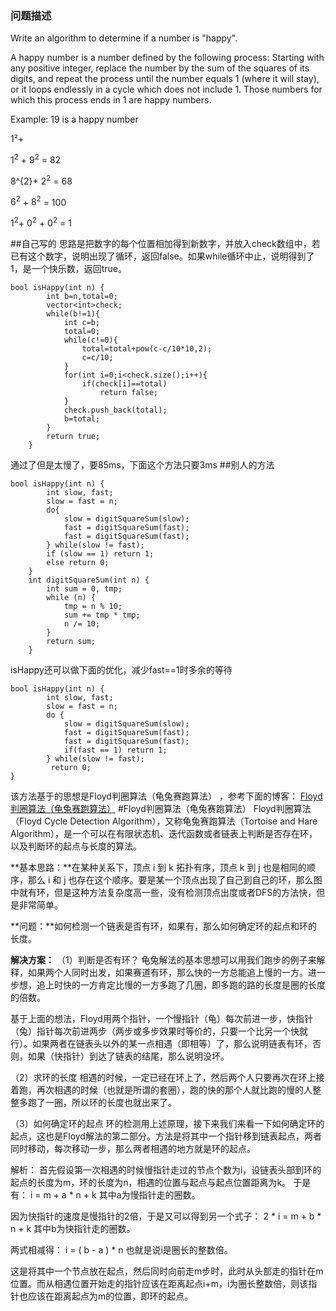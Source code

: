 ### 问题描述

Write an algorithm to determine if a number is "happy".

A happy number is a number defined by the following process: Starting with any positive integer, replace the number by the sum of the squares of its digits, and repeat the process until the number equals 1 (where it will stay), or it loops endlessly in a cycle which does not include 1. Those numbers for which this process ends in 1 are happy numbers.

Example: 19 is a happy number

1²+

$1^{2}$ + $9^{2}$ = $82$

8^{2}+ $2^{2}$ = $68$

$6^{2}$ + $8^{2}$ = $100$

$1^{2}$+ $0^{2}$ + $0^{2}$ = $1$

##自己写的
思路是把数字的每个位置相加得到新数字，并放入check数组中，若已有这个数字，说明出现了循环，返回false。如果while循环中止，说明得到了1，是一个快乐数，返回true。

```
bool isHappy(int n) {
        int b=n,total=0;
        vector<int>check;
        while(b!=1){
            int c=b; 
            total=0;
            while(c!=0){
                total=total+pow(c-c/10*10,2);
			    c=c/10;
            }
            for(int i=0;i<check.size();i++){
                if(check[i]==total)
                    return false;
            }
            check.push_back(total);
            b=total;
        }
        return true;
    }
```
通过了但是太慢了，要85ms，下面这个方法只要3ms
##别人的方法
```
bool isHappy(int n) {
        int slow, fast;
        slow = fast = n;
        do{
            slow = digitSquareSum(slow);
            fast = digitSquareSum(fast);
            fast = digitSquareSum(fast);
        } while(slow != fast);
        if (slow == 1) return 1;
        else return 0;
    }
    int digitSquareSum(int n) {
        int sum = 0, tmp;
        while (n) {
            tmp = n % 10;
            sum += tmp * tmp;
            n /= 10;
        }
        return sum;
    }
```
isHappy还可以做下面的优化，减少fast==1时多余的等待
```
bool isHappy(int n) {
        int slow, fast;
        slow = fast = n;
        do {
            slow = digitSquareSum(slow);
            fast = digitSquareSum(fast);
            fast = digitSquareSum(fast);
            if(fast == 1) return 1;
        } while(slow != fast);
         return 0;
}
```


该方法基于的思想是Floyd判圈算法（龟兔赛跑算法） ，参考下面的博客：
[Floyd判圈算法（龟兔赛跑算法）](http://blog.csdn.net/xiaoquantouer/article/details/51620657)
#Floyd判圈算法（龟兔赛跑算法）
Floyd判圈算法（Floyd Cycle Detection Algorithm），又称龟兔赛跑算法（Tortoise and Hare Algorithm），是一个可以在有限状态机、迭代函数或者链表上判断是否存在环，以及判断环的起点与长度的算法。

**基本思路：**在某种关系下，顶点 i 到 k 拓扑有序，顶点 k 到 j 也是相同的顺序，那么 i 和 j 也存在这个顺序。要是某一个顶点出现了自己到自己的环，那么图中就有环，但是这种方法复杂度高一些，没有检测顶点出度或者DFS的方法快，但是非常简单。

**问题：**如何检测一个链表是否有环，如果有，那么如何确定环的起点和环的长度。

**解决方案：**
（1）判断是否有环？
龟兔解法的基本思想可以用我们跑步的例子来解释，如果两个人同时出发，如果赛道有环，那么快的一方总能追上慢的一方。进一步想，追上时快的一方肯定比慢的一方多跑了几圈，即多跑的路的长度是圈的长度的倍数。

基于上面的想法，Floyd用两个指针，一个慢指针（龟）每次前进一步，快指针（兔）指针每次前进两步（两步或多步效果时等价的，只要一个比另一个快就行）。如果两者在链表头以外的某一点相遇（即相等）了，那么说明链表有环，否则，如果（快指针）到达了链表的结尾，那么说明没坏。

（2）求环的长度
相遇的时候，一定已经在环上了，然后两个人只要再次在环上接着跑，再次相遇的时候（也就是所谓的套圈），跑的快的那个人就比跑的慢的人整整多跑了一圈，所以环的长度也就出来了。

（3）如何确定环的起点
环的检测用上述原理，接下来我们来看一下如何确定环的起点，这也是Floyd解法的第二部分。方法是将其中一个指针移到链表起点，两者同时移动，每次移动一步，那么两者相遇的地方就是环的起点。

解析：
首先假设第一次相遇的时候慢指针走过的节点个数为i，设链表头部到环的起点的长度为m，环的长度为n，相遇的位置与起点与起点位置距离为k。
于是有：
i = m + a * n + k
其中a为慢指针走的圈数。

因为快指针的速度是慢指针的2倍，于是又可以得到另一个式子：
2 * i = m + b * n + k
其中b为快指针走的圈数。

两式相减得：
i = ( b - a ) * n
也就是说i是圈长的整数倍。

这是将其中一个节点放在起点，然后同时向前走m步时，此时从头部走的指针在m位置。而从相遇位置开始走的指针应该在距离起点i+m，i为圈长整数倍，则该指针也应该在距离起点为m的位置，即环的起点。

